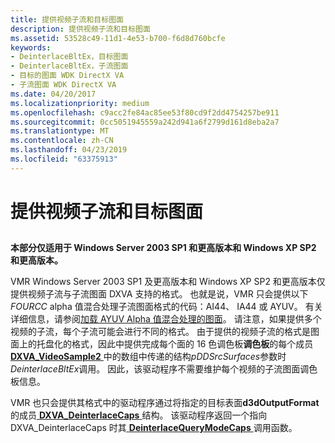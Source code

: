 ```yaml
---
title: 提供视频子流和目标图面
description: 提供视频子流和目标图面
ms.assetid: 53528c49-11d1-4e53-b700-f6d8d760bcfe
keywords:
- DeinterlaceBltEx，目标图面
- DeinterlaceBltEx，子流图面
- 目标的图面 WDK DirectX VA
- 子流图面 WDK DirectX VA
ms.date: 04/20/2017
ms.localizationpriority: medium
ms.openlocfilehash: c9acc2fe84ac85ee53f80cd9f2dd4754257be911
ms.sourcegitcommit: 0cc5051945559a242d941a6f2799d161d8eba2a7
ms.translationtype: MT
ms.contentlocale: zh-CN
ms.lasthandoff: 04/23/2019
ms.locfileid: "63375913"
---
```

# <a name="supplying-video-substream-and-destination-surfaces"></a>提供视频子流和目标图面


## <span id="ddk_supplying_video_substream_and_destination_surfaces_gg"></span><span id="DDK_SUPPLYING_VIDEO_SUBSTREAM_AND_DESTINATION_SURFACES_GG"></span>


**本部分仅适用于 Windows Server 2003 SP1 和更高版本和 Windows XP SP2 和更高版本。**

VMR Windows Server 2003 SP1 及更高版本和 Windows XP SP2 和更高版本仅提供视频子流与子流图面 DXVA 支持的格式。 也就是说，VMR 只会提供以下*FOURCC* alpha 值混合处理子流图面格式的代码：AI44、 IA44 或 AYUV。 有关详细信息，请参阅[加载 AYUV Alpha 值混合处理的图面](loading-an-ayuv-alpha-blending-surface.md)。 请注意，如果提供多个视频的子流，每个子流可能会进行不同的格式。 由于提供的视频子流的格式是图面上的托盘化的格式，因此中提供完成每个面的 16 色调色板**调色板**的每个成员[ **DXVA\_VideoSample2** ](https://msdn.microsoft.com/library/windows/hardware/ff564092)中的数组中传递的结构*pDDSrcSurfaces*参数时*DeinterlaceBltEx*调用。 因此，该驱动程序不需要维护每个视频的子流图面调色板信息。

VMR 也只会提供其格式中的驱动程序通过将指定的目标表面**d3dOutputFormat**的成员[ **DXVA\_DeinterlaceCaps** ](https://msdn.microsoft.com/library/windows/hardware/ff563939)结构。 该驱动程序返回一个指向 DXVA\_DeinterlaceCaps 时其[ **DeinterlaceQueryModeCaps** ](https://msdn.microsoft.com/library/windows/hardware/ff563946)调用函数。

 

 





